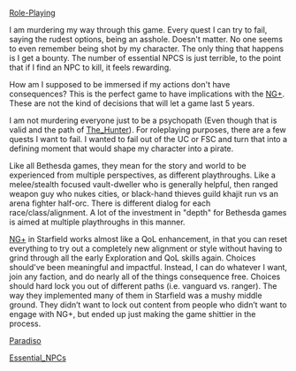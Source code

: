 [Role-Playing](../Gameplay_Systems/Role-Playing.md)

I am murdering my way through this game. Every quest I can try to fail, saying the rudest options, being an asshole. Doesn't matter. No one seems to even remember being shot by my character. The only thing that happens is I get a bounty. The number of essential NPCS is just terrible, to the point that if I find an NPC to kill, it feels rewarding.

How am I supposed to be immersed if my actions don't have consequences? This is the perfect game to have implications with the [NG+](../Gameplay_Systems/NG+.md). These are not the kind of decisions that will let a game last 5 years.

I am not murdering everyone just to be a psychopath (Even though that is valid and the path of [The_Hunter](../Main_Quest/The_Hunter.md)). For roleplaying purposes, there are a few quests I want to fail. I wanted to fail out of the UC or FSC and turn that into a defining moment that would shape my character into a pirate. 

Like all Bethesda games, they mean for the story and world to be experienced from multiple perspectives, as different playthroughs. Like a melee/stealth focused vault-dweller who is generally helpful, then ranged weapon guy who nukes cities, or black-hand thieves guild khajit run vs an arena fighter half-orc. There is different dialog for each race/class/alignment. A lot of the investment in "depth" for Bethesda games is aimed at multiple playthroughs in this manner.

[NG+](../Gameplay_Systems/NG+.md) in Starfield works almost like a QoL enhancement, in that you can reset everything to try out a completely new alignment or style without having to grind through all the early Exploration and QoL skills again.
	Choices should've been meaningful and impactful. Instead, I can do whatever I want, join any faction, and do nearly all of the things consequence free. Choices should hard lock you out of different paths (i.e. vanguard vs. ranger).
		The way they implemented many of them in Starfield was a mushy middle ground. They didn’t want to lock out content from people who didn’t want to engage with NG+, but ended up just making the game shittier in the process.

[Paradiso](../Locations/Paradiso.md)

[Essential_NPCs](Essential_NPCs.md)